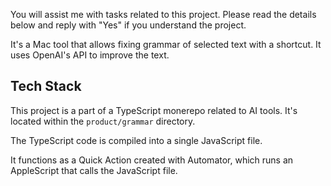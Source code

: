 You will assist me with tasks related to this project. Please read the details below and reply with "Yes" if you understand the project.

It's a Mac tool that allows fixing grammar of selected text with a shortcut. It uses OpenAI's API to improve the text.

## Tech Stack

This project is a part of a TypeScript monerepo related to AI tools. It's located within the `product/grammar` directory.

The TypeScript code is compiled into a single JavaScript file.

It functions as a Quick Action created with Automator, which runs an AppleScript that calls the JavaScript file.